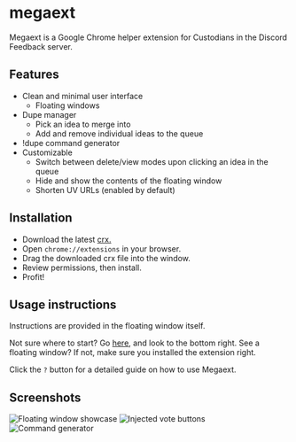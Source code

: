 # megaext

Megaext is a Google Chrome helper extension for Custodians in the Discord Feedback server.

## Features

- Clean and minimal user interface
  - Floating windows
- Dupe manager
  - Pick an idea to merge into
  - Add and remove individual ideas to the queue
- !dupe command generator
- Customizable
  - Switch between delete/view modes upon clicking an idea in the queue
  - Hide and show the contents of the floating window
  - Shorten UV URLs (enabled by default)

## Installation

- Download the latest [crx.](https://github.com/slice/megaext/releases)
- Open `chrome://extensions` in your browser.
- Drag the downloaded crx file into the window.
- Review permissions, then install.
- Profit!

## Usage instructions

Instructions are provided in the floating window itself.

Not sure where to start? Go [here](https://feedback.discordapp.com/forums/326712-discord-dream-land), and look
to the bottom right. See a floating window? If not, make sure you installed the extension right.

Click the `?` button for a detailed guide on how to use Megaext.

## Screenshots

![Floating window showcase](https://owo.sh/43f6af.png)
![Injected vote buttons](https://owo.sh/71836b.png)
![Command generator](https://owo.sh/2dad73.png)
